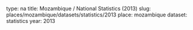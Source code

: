 type: na
title: Mozambique / National Statistics (2013)
slug: places/mozambique/datasets/statistics/2013
place: mozambique
dataset: statistics
year: 2013
